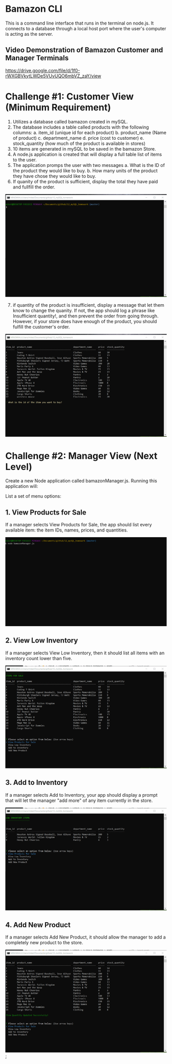 # Bamazon CLI

This is a command line interface that runs in the terminal on node.js.  It connects to a database through a local host port where the user's computer is acting as the server.

## Video Demonstration of Bamazon Customer and Manager Terminals
https://drive.google.com/file/d/1f0-rWXGBVkytLWDe5VUvUQO6mbVZ_zaY/view

# Challenge #1: Customer View (Minimum Requirement)

1. Utilizes a database called bamazon created in mySQL.
2. The database includes a table called products with the following columns:
    a. item_id (unique id for each product)
    b. product_name (Name of product)
    c. department_name
    d. price (cost to customer)
    e. stock_quantity (how much of the product is available in stores)
3. 10 items are generated in mySQL to be saved in the bamazon Store.
4. A node.js application is created that will display a full table list of items to the user.
5. The application promps the user with two messages
    a. What is the ID of the product they would like to buy.
    b. How many units of the product they have chose they would like to buy.
6. If quanity of the product is sufficient, display the total they have paid and fullfill the order.

![Customer Purchase](./assets/customerPurchase.gif)

7. if quantity of the product is insufficient, display a message that let them know to change the quanity.
If not, the app should log a phrase like Insufficient quantity!, and then prevent the order from going through.
However, if your store does have enough of the product, you should fulfill the customer's order.

![insufficient Quanity](./assets/insufficientQty.gif)


# Challenge #2: Manager View (Next Level)
Create a new Node application called bamazonManager.js. Running this application will:

List a set of menu options:

## 1. View Products for Sale

If a manager selects View Products for Sale, the app should list every available item: the item IDs, names, prices, and quantities.

![View Products for Sale](./assets/managerView.gif)

## 2. View Low Inventory

If a manager selects View Low Inventory, then it should list all items with an inventory count lower than five.

![View Low Inventory](./assets/viewLowInventory.gif)

## 3. Add to Inventory

If a manager selects Add to Inventory, your app should display a prompt that will let the manager "add more" of any item currently in the store.

![Add to Inventory](./assets/addInventory2.gif)

## 4. Add New Product

If a manager selects Add New Product, it should allow the manager to add a completely new product to the store.

![Add New Product](./assets/addNewProduct.gif);








 